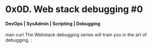 # 0x0D. Web stack debugging #0
#### DevOps | SysAdmin | Scripting | Debugging

man curl
The Webstack debugging series will train you in the art of debugging.
:
